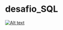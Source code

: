 # desafio_SQL

[![Alt text](https://img.youtube.com/vi/configuroweb/0.jpg)](https://www.youtube.com/watch?v=2zsomc_JSeI)
